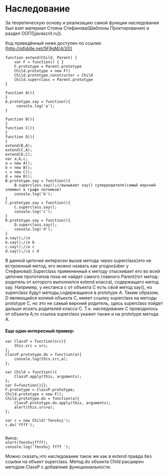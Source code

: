 # Наследование

За теоретическую основу и реализацию самой функции наследования был взят материал Стояна Стефанова(Шаблоны Проктирования) и раздел ООП(\[javascrit.ru\]).

Код приведённый ниже доступен по ссылке: [http://jsfiddle.net/5F9gM/4/][0]

    function extend(Child, Parent) {
        var F = function() { }
        F.prototype = Parent.prototype
        Child.prototype = new F()
        Child.prototype.constructor = Child
        Child.superclass = Parent.prototype    
    }
    
    function A(){
    }    
    A.prototype.say = function(){
         console.log('a');
    } 
    
    function B(){
    }
    function C(){
    }
    function D(){
    }
    extend(B,A);
    extend(C,A);
    extend(D,C);
    var a,b,c;
    a = new A();
    b = new B();
    c = new C();
    d = new D();
    B.prototype.say = function(){
        B.superclass.say();//вызывает say() суперродителя(самый верхний элемент в графе потомков)
        console.log('b');
    }
    C.prototype.say = function(){
        C.superclass.say();
        console.log('c');
    }
    D.prototype.say = function(){
        D.superclass.say();
        console.log('d');
    }
    a.say();//a
    b.say();//a b
    c.say();//a c
    d.say();//a c d
    

В данной цепочке интересен вызов метода через superclass(это не встроенный метод, его можно назвать как угодно(uber у Стефанова)).Superclass примененный к методу отыскивает его во всей цепочке прототипов пока не найдет самого главного Parent(тот метод-родитель от которого выполнялся extend класса), содержащего метод say. Например, у инстанса с от объекта C есть свой метод say(), но superclass будут методы,содержащиеся в prototype A. Таким образом, D являющийся копией объекта С, имеет ссылку superclass на методы prototype C, но это не самый верхний родитель, здесь superclass пойдет дальше искать родителей класса C. Т.к. наследование C проводилось от объекта A,то ссылка superclass укажет также и на prototype метода A.

#### Еще один интересный пример:

    var ClassP = function(src){
        this.src = src;
    };
    ClassP.prototype.do = function(a){
        console.log(this.src,a);
    };
    
    var Child = function(){
        ClassP.apply(this, arguments);
    };
    var F=function(){};
    F.prototype = ClassP.prototype;
    Child.prototype = new F();
    Child.prototype.do = function(a){
        ClassP.prototype.do.apply(this, arguments);
        alert(this.src+a);
    };
    
    var c = new Child('fenshuj');
    c.do('ffff');
    
    
    Вывод:
    alert(fenshujffff);
    console.log('fenshuj ffff ');
    

Можно сказать,что наследование такое же как в extend правда без ссылки на объект superclass. Метод do объекта Child расширен методом ClassP с добавлние функциональности.


[0]: http://jsfiddle.net/5F9gM/4/